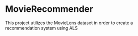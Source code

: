 # MovieRecommender
This project utilizes the MovieLens dataset in order to create a recommendation system using ALS
